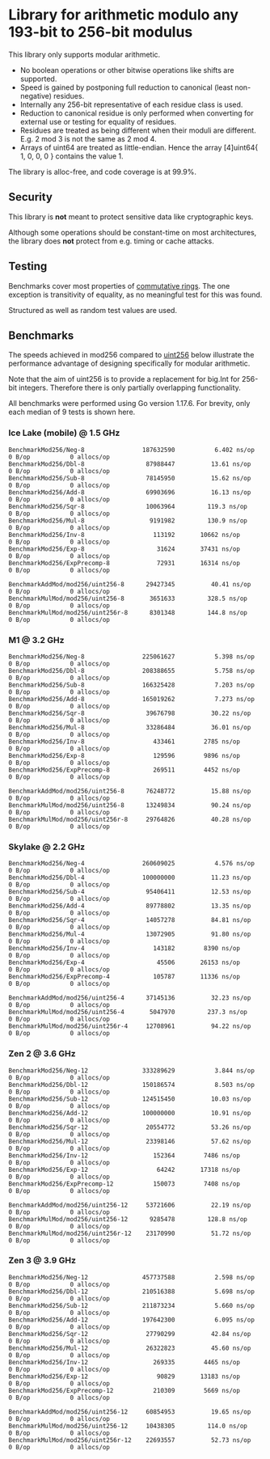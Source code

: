 # Library for arithmetic modulo any 193-bit to 256-bit modulus

This library only supports modular arithmetic.

- No boolean operations or other bitwise operations like shifts are supported.
- Speed is gained by postponing full reduction to canonical (least non-negative) residues.
- Internally any 256-bit representative of each residue class is used.
- Reduction to canonical residue is only performed when converting for external use or testing for equality of residues.
- Residues are treated as being different when their moduli are different. E.g. 2 mod 3 is not the same as 2 mod 4.
- Arrays of uint64 are treated as little-endian. Hence the array [4]uint64{ 1, 0, 0, 0 } contains the value 1.

The library is alloc-free, and code coverage is at 99.9%.

## Security

This library is **not** meant to protect sensitive data like cryptographic keys.

Although some operations should be constant-time on most architectures, the library does **not** protect from e.g. timing or cache attacks.

## Testing

Benchmarks cover most properties of [commutative rings](https://en.wikipedia.org/wiki/Commutative_ring).
The one exception is transitivity of equality, as no meaningful test for this was found.

Structured as well as random test values are used.

## Benchmarks

The speeds achieved in mod256 compared to [uint256](https://github.com/holiman/uint256) below illustrate the performance advantage of designing specifically for modular arithmetic.

Note that the aim of uint256 is to provide a replacement for big.Int for 256-bit integers. Therefore there is only partially overlapping functionality.

All benchmarks were performed using Go version 1.17.6. For brevity, only each median of 9 tests is shown here.

### Ice Lake (mobile) @ 1.5 GHz

```
BenchmarkMod256/Neg-8                187632590           6.402 ns/op           0 B/op           0 allocs/op
BenchmarkMod256/Dbl-8                 87988447          13.61 ns/op            0 B/op           0 allocs/op
BenchmarkMod256/Sub-8                 78145950          15.62 ns/op            0 B/op           0 allocs/op
BenchmarkMod256/Add-8                 69903696          16.13 ns/op            0 B/op           0 allocs/op
BenchmarkMod256/Sqr-8                 10063964         119.3 ns/op             0 B/op           0 allocs/op
BenchmarkMod256/Mul-8                  9191982         130.9 ns/op             0 B/op           0 allocs/op
BenchmarkMod256/Inv-8                   113192       10662 ns/op               0 B/op           0 allocs/op
BenchmarkMod256/Exp-8                    31624       37431 ns/op               0 B/op           0 allocs/op
BenchmarkMod256/ExpPrecomp-8             72931       16314 ns/op               0 B/op           0 allocs/op

BenchmarkAddMod/mod256/uint256-8      29427345          40.41 ns/op            0 B/op           0 allocs/op
BenchmarkMulMod/mod256/uint256-8       3651633         328.5 ns/op             0 B/op           0 allocs/op
BenchmarkMulMod/mod256/uint256r-8      8301348         144.8 ns/op             0 B/op           0 allocs/op
```

### M1 @ 3.2 GHz

```
BenchmarkMod256/Neg-8                225061627           5.398 ns/op           0 B/op           0 allocs/op
BenchmarkMod256/Dbl-8                208388655           5.758 ns/op           0 B/op           0 allocs/op
BenchmarkMod256/Sub-8                166325428           7.203 ns/op           0 B/op           0 allocs/op
BenchmarkMod256/Add-8                165019262           7.273 ns/op           0 B/op           0 allocs/op
BenchmarkMod256/Sqr-8                 39676798          30.22 ns/op            0 B/op           0 allocs/op
BenchmarkMod256/Mul-8                 33286484          36.01 ns/op            0 B/op           0 allocs/op
BenchmarkMod256/Inv-8                   433461        2785 ns/op               0 B/op           0 allocs/op
BenchmarkMod256/Exp-8                   129596        9896 ns/op               0 B/op           0 allocs/op
BenchmarkMod256/ExpPrecomp-8            269511        4452 ns/op               0 B/op           0 allocs/op

BenchmarkAddMod/mod256/uint256-8      76248772          15.88 ns/op            0 B/op           0 allocs/op
BenchmarkMulMod/mod256/uint256-8      13249834          90.24 ns/op            0 B/op           0 allocs/op
BenchmarkMulMod/mod256/uint256r-8     29764826          40.28 ns/op            0 B/op           0 allocs/op
```

### Skylake @ 2.2 GHz

```
BenchmarkMod256/Neg-4                260609025           4.576 ns/op           0 B/op           0 allocs/op
BenchmarkMod256/Dbl-4                100000000          11.23 ns/op            0 B/op           0 allocs/op
BenchmarkMod256/Sub-4                 95406411          12.53 ns/op            0 B/op           0 allocs/op
BenchmarkMod256/Add-4                 89778802          13.35 ns/op            0 B/op           0 allocs/op
BenchmarkMod256/Sqr-4                 14057278          84.81 ns/op            0 B/op           0 allocs/op
BenchmarkMod256/Mul-4                 13072905          91.80 ns/op            0 B/op           0 allocs/op
BenchmarkMod256/Inv-4                   143182        8390 ns/op               0 B/op           0 allocs/op
BenchmarkMod256/Exp-4                    45506       26153 ns/op               0 B/op           0 allocs/op
BenchmarkMod256/ExpPrecomp-4            105787       11336 ns/op               0 B/op           0 allocs/op

BenchmarkAddMod/mod256/uint256-4      37145136          32.23 ns/op            0 B/op           0 allocs/op
BenchmarkMulMod/mod256/uint256-4       5047970         237.3 ns/op             0 B/op           0 allocs/op
BenchmarkMulMod/mod256/uint256r-4     12708961          94.22 ns/op            0 B/op           0 allocs/op
```

### Zen 2 @ 3.6 GHz

```
BenchmarkMod256/Neg-12               333289629           3.844 ns/op           0 B/op           0 allocs/op
BenchmarkMod256/Dbl-12               150186574           8.503 ns/op           0 B/op           0 allocs/op
BenchmarkMod256/Sub-12               124515450          10.03 ns/op            0 B/op           0 allocs/op
BenchmarkMod256/Add-12               100000000          10.91 ns/op            0 B/op           0 allocs/op
BenchmarkMod256/Sqr-12                20554772          53.26 ns/op            0 B/op           0 allocs/op
BenchmarkMod256/Mul-12                23398146          57.62 ns/op            0 B/op           0 allocs/op
BenchmarkMod256/Inv-12                  152364        7486 ns/op               0 B/op           0 allocs/op
BenchmarkMod256/Exp-12                   64242       17318 ns/op               0 B/op           0 allocs/op
BenchmarkMod256/ExpPrecomp-12           150073        7408 ns/op               0 B/op           0 allocs/op

BenchmarkAddMod/mod256/uint256-12     53721606          22.19 ns/op            0 B/op           0 allocs/op
BenchmarkMulMod/mod256/uint256-12      9285478         128.8 ns/op             0 B/op           0 allocs/op
BenchmarkMulMod/mod256/uint256r-12    23170990          51.72 ns/op            0 B/op           0 allocs/op
```

### Zen 3 @ 3.9 GHz

```
BenchmarkMod256/Neg-12               457737588           2.598 ns/op           0 B/op           0 allocs/op
BenchmarkMod256/Dbl-12               210516388           5.698 ns/op           0 B/op           0 allocs/op
BenchmarkMod256/Sub-12               211873234           5.660 ns/op           0 B/op           0 allocs/op
BenchmarkMod256/Add-12               197642300           6.095 ns/op           0 B/op           0 allocs/op
BenchmarkMod256/Sqr-12                27790299          42.84 ns/op            0 B/op           0 allocs/op
BenchmarkMod256/Mul-12                26322823          45.60 ns/op            0 B/op           0 allocs/op
BenchmarkMod256/Inv-12                  269335        4465 ns/op               0 B/op           0 allocs/op
BenchmarkMod256/Exp-12                   90829       13183 ns/op               0 B/op           0 allocs/op
BenchmarkMod256/ExpPrecomp-12           210309        5669 ns/op               0 B/op           0 allocs/op

BenchmarkAddMod/mod256/uint256-12     60854953          19.65 ns/op            0 B/op           0 allocs/op
BenchmarkMulMod/mod256/uint256-12     10438305         114.0 ns/op             0 B/op           0 allocs/op
BenchmarkMulMod/mod256/uint256r-12    22693557          52.73 ns/op            0 B/op           0 allocs/op
```
